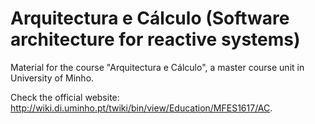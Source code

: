 # Arquitectura e Cálculo (Software architecture for reactive systems)

Material for the course "Arquitectura e Cálculo", a master course unit in University of Minho.

Check the official website:
http://wiki.di.uminho.pt/twiki/bin/view/Education/MFES1617/AC.
